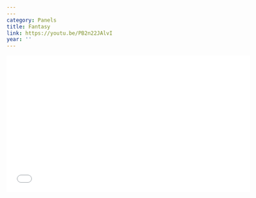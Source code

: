 ```yaml
---
---
category: Panels
title: Fantasy
link: https://youtu.be/PB2n22JAlvI
year: ''
---
```

<iframe width="560" height="315" src="{{ page.link }}" frameborder="0" allowfullscreen></iframe>
